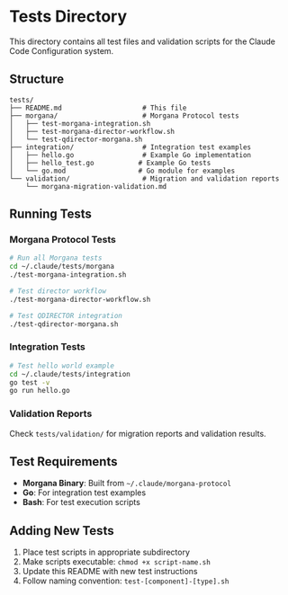 # Tests Directory

This directory contains all test files and validation scripts for the Claude
Code Configuration system.

## Structure

```
tests/
├── README.md                    # This file
├── morgana/                     # Morgana Protocol tests
│   ├── test-morgana-integration.sh
│   ├── test-morgana-director-workflow.sh
│   └── test-qdirector-morgana.sh
├── integration/                 # Integration test examples
│   ├── hello.go                 # Example Go implementation
│   ├── hello_test.go           # Example Go tests
│   └── go.mod                  # Go module for examples
└── validation/                  # Migration and validation reports
    └── morgana-migration-validation.md
```

## Running Tests

### Morgana Protocol Tests

```bash
# Run all Morgana tests
cd ~/.claude/tests/morgana
./test-morgana-integration.sh

# Test director workflow
./test-morgana-director-workflow.sh

# Test QDIRECTOR integration
./test-qdirector-morgana.sh
```

### Integration Tests

```bash
# Test hello world example
cd ~/.claude/tests/integration
go test -v
go run hello.go
```

### Validation Reports

Check `tests/validation/` for migration reports and validation results.

## Test Requirements

- **Morgana Binary**: Built from `~/.claude/morgana-protocol`
- **Go**: For integration test examples
- **Bash**: For test execution scripts

## Adding New Tests

1. Place test scripts in appropriate subdirectory
2. Make scripts executable: `chmod +x script-name.sh`
3. Update this README with new test instructions
4. Follow naming convention: `test-[component]-[type].sh`
